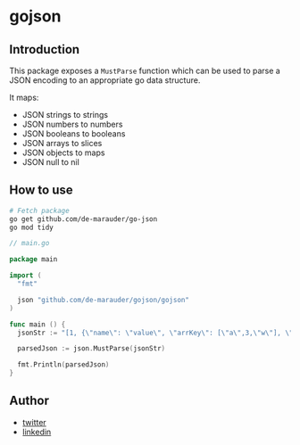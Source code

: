 # gojson

## Introduction
This package exposes a `MustParse` function which can be used to parse a JSON encoding to an appropriate go data structure.

It maps: 
- JSON strings to strings
- JSON numbers to numbers
- JSON booleans to booleans
- JSON arrays to slices
- JSON objects to maps
- JSON null to nil

## How to use
```bash
# Fetch package
go get github.com/de-marauder/go-json
go mod tidy
```

```go
// main.go

package main

import (
  "fmt"

  json "github.com/de-marauder/gojson/gojson"
) 

func main () {
  jsonStr := "[1, {\"name\": \"value\", \"arrKey\": [\"a\",3,\"w\"], \"objKey\": {\"nested key\": \"nested value\"} }, 3]"

  parsedJson := json.MustParse(jsonStr)

  fmt.Println(parsedJson)
}

```

## Author
- [twitter](x.com/De_marauder)
- [linkedin](linkedin.com/in/obiajulu-ezike)
